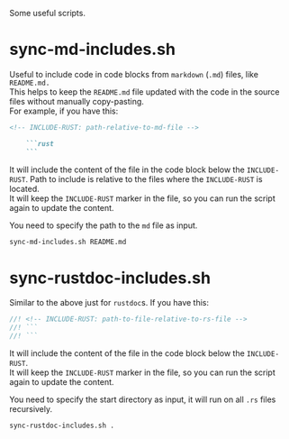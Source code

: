 Some useful scripts.

# sync-md-includes.sh

Useful to include code in code blocks from `markdown` (`.md`) files, like `README.md.`  
This helps to keep the `README.md` file updated with the code in the source files without manually copy-pasting.  
For example, if you have this:

```markdown
<!-- INCLUDE-RUST: path-relative-to-md-file -->

    ```rust
    ```
```

It will include the content of the file in the code block below
the `INCLUDE-RUST`. Path to include is relative to the files where the `INCLUDE-RUST` is located.  
It will keep the `INCLUDE-RUST` marker in the file, so you can run the script again to update the content.

You need to specify the path to the `md` file as input.

```bash
sync-md-includes.sh README.md
```

# sync-rustdoc-includes.sh

Similar to the above just for `rustdoc`s. If you have this:

```rust
//! <!-- INCLUDE-RUST: path-to-file-relative-to-rs-file -->
//! ```
//! ```
```

It will include the content of the file in the code block below
the `INCLUDE-RUST`.  
It will keep the `INCLUDE-RUST` marker in the file, so you can run the script again to update the content.

You need to specify the start directory as input, it will run on all `.rs` files recursively.

```bash
sync-rustdoc-includes.sh .
```